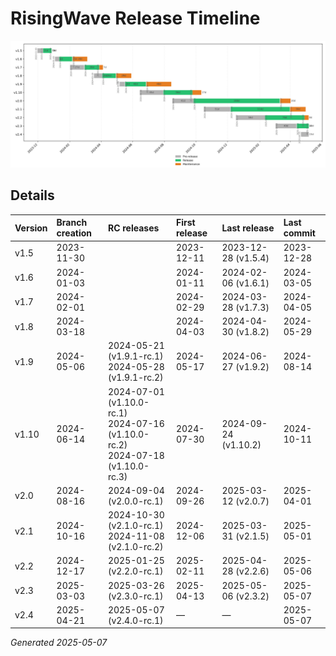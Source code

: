 # RisingWave Release Timeline
![timeline](release_timeline.svg)
## Details
| Version | Branch creation | RC releases | First release | Last release | Last commit |
| :------ | :-------------- | :---------- | :------------ | :----------- | :---------- |
| v1.5 | 2023-11-30 |  | 2023-12-11 | 2023-12-28 (v1.5.4) | 2023-12-28 |
| v1.6 | 2024-01-03 |  | 2024-01-11 | 2024-02-06 (v1.6.1) | 2024-03-05 |
| v1.7 | 2024-02-01 |  | 2024-02-29 | 2024-03-28 (v1.7.3) | 2024-04-05 |
| v1.8 | 2024-03-18 |  | 2024-04-03 | 2024-04-30 (v1.8.2) | 2024-05-29 |
| v1.9 | 2024-05-06 | 2024-05-21 (v1.9.1-rc.1)<br>2024-05-28 (v1.9.1-rc.2) | 2024-05-17 | 2024-06-27 (v1.9.2) | 2024-08-14 |
| v1.10 | 2024-06-14 | 2024-07-01 (v1.10.0-rc.1)<br>2024-07-16 (v1.10.0-rc.2)<br>2024-07-18 (v1.10.0-rc.3) | 2024-07-30 | 2024-09-24 (v1.10.2) | 2024-10-11 |
| v2.0 | 2024-08-16 | 2024-09-04 (v2.0.0-rc.1) | 2024-09-26 | 2025-03-12 (v2.0.7) | 2025-04-01 |
| v2.1 | 2024-10-16 | 2024-10-30 (v2.1.0-rc.1)<br>2024-11-08 (v2.1.0-rc.2) | 2024-12-06 | 2025-03-31 (v2.1.5) | 2025-05-01 |
| v2.2 | 2024-12-17 | 2025-01-25 (v2.2.0-rc.1) | 2025-02-11 | 2025-04-28 (v2.2.6) | 2025-05-06 |
| v2.3 | 2025-03-03 | 2025-03-26 (v2.3.0-rc.1) | 2025-04-13 | 2025-05-06 (v2.3.2) | 2025-05-07 |
| v2.4 | 2025-04-21 | 2025-05-07 (v2.4.0-rc.1) | — | — | 2025-05-07 |

*Generated 2025-05-07*